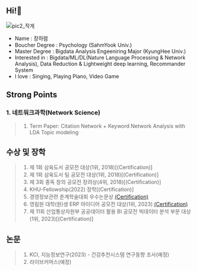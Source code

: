 ## Hi!👋
![pic2_작게](https://github.com/CocoRoF/CocoRoF/assets/101104772/c0c3a900-8d68-40a1-bf00-0293c65b8bd1)

- Name : 장하렴 </br>
- Boucher Degree : Psychology (SahmYook Univ.) </br>
- Master Degree : Bigdata Analysis Engeeniring Major (KyungHee Univ.) </br>
- Interested in : Bigdata/ML/DL(Nature Language Processing & Network Analysis), Data Reduction & Lightweight deep learning, Recommander System
- I love : Singing, Playing Piano, Video Game

## Strong Points
### 1. 네트워크과학(Network Science)
> 1. Term Paper: Citation Network + Keyword Network Analysis with LDA Topic modeling </br>

## 수상 및 장학
> 1. 제 1회 삼육도서 공모전 대상(1위, 2018)[(Certification)] <br>
> 2. 제 1회 삼육도서 팀 공모전 대상(1위, 2018)[(Certification)] <br>
> 3. 제 3회 중독 창의 공모전 장려상(4위, 2018)[(Certification)] <br>
> 4. KHU-Fellowship(2022) 장학[(Certification)] <br>
> 5. 경영정보관련 춘계학술대회 우수논문상 [(Certification)](https://github.com/CocoRoF/CocoRoF/blob/main/ImageFile/경영정보관련학회_우수논문상.jpg?raw=true)<br>
> 6. 영림원 대학(원)생 ERP 아이디어 공모전 대상(1위, 2023) [(Certification)](https://github.com/CocoRoF/CocoRoF/blob/main/ImageFile/영림원ERP공모전_대상.jpg?raw=true)<br>
> 7. 제 11회 산업통상자원부 공공데이터 활용 BI 공모전 빅데이터 분석 부문 대상(1위, 2023)[(Certification)]

## 논문
> 1. KCI, 지능정보연구(2023) - 건강추천시스템 연구동향 조사(예정) </br>
> 2. 라이브커머스(예정)

